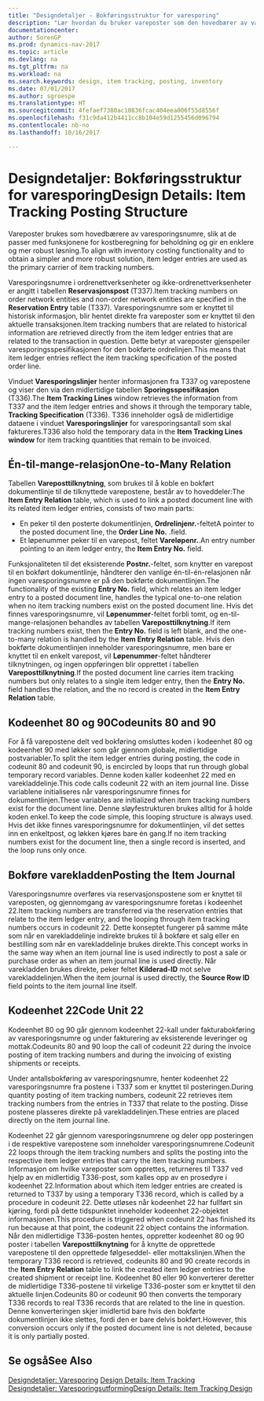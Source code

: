 ```yaml
---
title: "Designdetaljer - Bokføringsstruktur for varesporing"
description: "Lær hvordan du bruker vareposter som den hovedbærer av varesporingsnumre."
documentationcenter: 
author: SorenGP
ms.prod: dynamics-nav-2017
ms.topic: article
ms.devlang: na
ms.tgt_pltfrm: na
ms.workload: na
ms.search.keywords: design, item tracking, posting, inventory
ms.date: 07/01/2017
ms.author: sgroespe
ms.translationtype: HT
ms.sourcegitcommit: 4fefaef7380ac10836fcac404eea006f55d8556f
ms.openlocfilehash: f31c9da412b4411cc8b104e59d1255456d096794
ms.contentlocale: nb-no
ms.lasthandoff: 10/16/2017

---
```

# <a name="design-details-item-tracking-posting-structure"></a><span data-ttu-id="9cd5f-103">Designdetaljer: Bokføringsstruktur for varesporing</span><span class="sxs-lookup"><span data-stu-id="9cd5f-103">Design Details: Item Tracking Posting Structure</span></span>
<span data-ttu-id="9cd5f-104">Vareposter brukes som hovedbærere av varesporingsnumre, slik at de passer med funksjonene for kostberegning for beholdning og gir en enklere og mer robust løsning.</span><span class="sxs-lookup"><span data-stu-id="9cd5f-104">To align with inventory costing functionality and to obtain a simpler and more robust solution, item ledger entries are used as the primary carrier of item tracking numbers.</span></span>  
  
<span data-ttu-id="9cd5f-105">Varesporingsnumre i ordrenettverksenheter og ikke-ordrenettverksenheter er angitt i tabellen **Reservasjonspost** (T337).</span><span class="sxs-lookup"><span data-stu-id="9cd5f-105">Item tracking numbers on order network entities and non-order network entities are specified in the **Reservation Entry** table (T337).</span></span> <span data-ttu-id="9cd5f-106">Varesporingsnumre som er knyttet til historisk informasjon, blir hentet direkte fra vareposter som er knyttet til den aktuelle transaksjonen.</span><span class="sxs-lookup"><span data-stu-id="9cd5f-106">Item tracking numbers that are related to historical information are retrieved directly from the item ledger entries that are related to the transaction in question.</span></span> <span data-ttu-id="9cd5f-107">Dette betyr at vareposter gjenspeiler varesporingsspesifikasjonen for den bokførte ordrelinjen.</span><span class="sxs-lookup"><span data-stu-id="9cd5f-107">This means that item ledger entries reflect the item tracking specification of the posted order line.</span></span>  
  
<span data-ttu-id="9cd5f-108">Vinduet **Varesporingslinjer** henter informasjonen fra T337 og varepostene og viser den via den midlertidige tabellen **Sporingsspesifikasjon** (T336).</span><span class="sxs-lookup"><span data-stu-id="9cd5f-108">The **Item Tracking Lines** window retrieves the information from T337 and the item ledger entries and shows it through the temporary table, **Tracking Specification** (T336).</span></span> <span data-ttu-id="9cd5f-109">T336 inneholder også de midlertidige dataene i vinduet **Varesporingslinjer** for varesporingsantall som skal faktureres.</span><span class="sxs-lookup"><span data-stu-id="9cd5f-109">T336 also hold the temporary data in the **Item Tracking Lines window** for item tracking quantities that remain to be invoiced.</span></span>  
  
## <a name="one-to-many-relation"></a><span data-ttu-id="9cd5f-110">Én-til-mange-relasjon</span><span class="sxs-lookup"><span data-stu-id="9cd5f-110">One-to-Many Relation</span></span>  
<span data-ttu-id="9cd5f-111">Tabellen **Vareposttilknytning**, som brukes til å koble en bokført dokumentlinje til de tilknyttede varepostene, består av to hoveddeler:</span><span class="sxs-lookup"><span data-stu-id="9cd5f-111">The **Item Entry Relation** table, which is used to link a posted document line with its related item ledger entries, consists of two main parts:</span></span>  
  
* <span data-ttu-id="9cd5f-112">En peker til den posterte dokumentlinjen, **Ordrelinjenr.**-feltet</span><span class="sxs-lookup"><span data-stu-id="9cd5f-112">A pointer to the posted document line, the **Order Line No.**</span></span> <span data-ttu-id="9cd5f-113">.</span><span class="sxs-lookup"><span data-stu-id="9cd5f-113">field.</span></span>  
* <span data-ttu-id="9cd5f-114">Et løpenummer peker til en varepost, feltet **Vareløpenr.**.</span><span class="sxs-lookup"><span data-stu-id="9cd5f-114">An entry number pointing to an item ledger entry, the **Item Entry No.** field.</span></span>  
  
<span data-ttu-id="9cd5f-115">Funksjonaliteten til det eksisterende **Postnr.**-feltet, som knytter en varepost til en bokført dokumentlinje, håndterer den vanlige én-til-én-relasjonen når ingen varesporingsnumre er på den bokførte dokumentlinjen.</span><span class="sxs-lookup"><span data-stu-id="9cd5f-115">The functionality of the existing **Entry No.** field, which relates an item ledger entry to a posted document line, handles the typical one-to-one relation when no item tracking numbers exist on the posted document line.</span></span> <span data-ttu-id="9cd5f-116">Hvis det finnes varesporingsnumre, vil **Løpenummer**-feltet forbli tomt, og en-til-mange-relasjonen behandles av tabellen **Vareposttilknytning**.</span><span class="sxs-lookup"><span data-stu-id="9cd5f-116">If item tracking numbers exist, then the **Entry No.** field is left blank, and the one-to-many relation is handled by the **Item Entry Relation** table.</span></span> <span data-ttu-id="9cd5f-117">Hvis den bokførte dokumentlinjen inneholder varesporingsnumre, men bare er knyttet til en enkelt varepost, vil **Løpenummer**-feltet håndterer tilknytningen, og ingen oppføringen blir opprettet i tabellen **Vareposttilknytning**.</span><span class="sxs-lookup"><span data-stu-id="9cd5f-117">If the posted document line carries item tracking numbers but only relates to a single item ledger entry, then the **Entry No.** field handles the relation, and the no record is created in the **Item Entry Relation** table.</span></span>  
  
## <a name="codeunits-80-and-90"></a><span data-ttu-id="9cd5f-118">Kodeenhet 80 og 90</span><span class="sxs-lookup"><span data-stu-id="9cd5f-118">Codeunits 80 and 90</span></span>  
<span data-ttu-id="9cd5f-119">For å få varepostene delt ved bokføring omsluttes koden i kodeenhet 80 og kodeenhet 90 med løkker som går gjennom globale, midlertidige postvariabler.</span><span class="sxs-lookup"><span data-stu-id="9cd5f-119">To split the item ledger entries during posting, the code in codeunit 80 and codeunit 90, is encircled by loops that run through global temporary record variables.</span></span> <span data-ttu-id="9cd5f-120">Denne koden kaller kodeenhet 22 med en varekladdelinje.</span><span class="sxs-lookup"><span data-stu-id="9cd5f-120">This code calls codeunit 22 with an item journal line.</span></span> <span data-ttu-id="9cd5f-121">Disse variablene initialiseres når varesporingsnumre finnes for dokumentlinjen.</span><span class="sxs-lookup"><span data-stu-id="9cd5f-121">These variables are initialized when item tracking numbers exist for the document line.</span></span> <span data-ttu-id="9cd5f-122">Denne sløyfestrukturen brukes alltid for å holde koden enkel.</span><span class="sxs-lookup"><span data-stu-id="9cd5f-122">To keep the code simple, this looping structure is always used.</span></span> <span data-ttu-id="9cd5f-123">Hvis det ikke finnes varesporingsnumre for dokumentlinjen, vil det settes inn en enkeltpost, og løkken kjøres bare én gang.</span><span class="sxs-lookup"><span data-stu-id="9cd5f-123">If no item tracking numbers exist for the document line, then a single record is inserted, and the loop runs only once.</span></span>  
  
## <a name="posting-the-item-journal"></a><span data-ttu-id="9cd5f-124">Bokføre varekladden</span><span class="sxs-lookup"><span data-stu-id="9cd5f-124">Posting the Item Journal</span></span>  
<span data-ttu-id="9cd5f-125">Varesporingsnumre overføres via reservasjonspostene som er knyttet til vareposten, og gjennomgang av varesporingsnumre foretas i kodeenhet 22.</span><span class="sxs-lookup"><span data-stu-id="9cd5f-125">Item tracking numbers are transferred via the reservation entries that relate to the item ledger entry, and the looping through item tracking numbers occurs in codeunit 22.</span></span> <span data-ttu-id="9cd5f-126">Dette konseptet fungerer på samme måte som når en varekladdelinje indirekte brukes til å bokføre et salg eller en bestilling som når en varekladdelinje brukes direkte.</span><span class="sxs-lookup"><span data-stu-id="9cd5f-126">This concept works in the same way when an item journal line is used indirectly to post a sale or purchase order as when an item journal line is used directly.</span></span> <span data-ttu-id="9cd5f-127">Når varekladden brukes direkte, peker feltet **Kilderad-ID** mot selve varekladdelinjen.</span><span class="sxs-lookup"><span data-stu-id="9cd5f-127">When the item journal is used directly, the **Source Row ID** field points to the item journal line itself.</span></span>  
  
## <a name="code-unit-22"></a><span data-ttu-id="9cd5f-128">Kodeenhet 22</span><span class="sxs-lookup"><span data-stu-id="9cd5f-128">Code Unit 22</span></span>  
<span data-ttu-id="9cd5f-129">Kodeenhet 80 og 90 går gjennom kodeenhet 22-kall under fakturabokføring av varesporingsnumre og under fakturering av eksisterende leveringer og mottak.</span><span class="sxs-lookup"><span data-stu-id="9cd5f-129">Codeunits 80 and 90 loop the call of codeunit 22 during the invoice posting of item tracking numbers and during the invoicing of existing shipments or receipts.</span></span>  
  
<span data-ttu-id="9cd5f-130">Under antallsbokføring av varesporingsnumre, henter kodeenhet 22 varesporingsnumre fra postene i T337 som er knyttet til posteringen.</span><span class="sxs-lookup"><span data-stu-id="9cd5f-130">During quantity posting of item tracking numbers, codeunit 22 retrieves item tracking numbers from the entries in T337 that relate to the posting.</span></span> <span data-ttu-id="9cd5f-131">Disse postene plasseres direkte på varekladdelinjen.</span><span class="sxs-lookup"><span data-stu-id="9cd5f-131">These entries are placed directly on the item journal line.</span></span>  
  
<span data-ttu-id="9cd5f-132">Kodeenhet 22 går gjennom varesporingsnumrene og deler opp posteringen i de respektive varepostene som inneholder varesporingsnumrene.</span><span class="sxs-lookup"><span data-stu-id="9cd5f-132">Codeunit 22 loops through the item tracking numbers and splits the posting into the respective item ledger entries that carry the item tracking numbers.</span></span> <span data-ttu-id="9cd5f-133">Informasjon om hvilke vareposter som opprettes, returneres til T337 ved hjelp av en midlertidig T336-post, som kalles opp av en prosedyre i kodeenhet 22.</span><span class="sxs-lookup"><span data-stu-id="9cd5f-133">Information about which item ledger entries are created is returned to T337 by using a temporary T336 record, which is called by a procedure in codeunit 22.</span></span> <span data-ttu-id="9cd5f-134">Dette utløses når kodeenhet 22 har fullført sin kjøring, fordi på dette tidspunktet inneholder kodeenhet 22-objektet informasjonen.</span><span class="sxs-lookup"><span data-stu-id="9cd5f-134">This procedure is triggered when codeunit 22 has finished its run because at that point, the codeunit 22 object contains the information.</span></span> <span data-ttu-id="9cd5f-135">Når den midlertidige T336-posten hentes, oppretter kodeenhet 80 og 90 poster i tabellen **Vareposttilknytning** for å knytte de opprettede varepostene til den opprettede følgeseddel- eller mottakslinjen.</span><span class="sxs-lookup"><span data-stu-id="9cd5f-135">When the temporary T336 record is retrieved, codeunits 80 and 90 create records in the **Item Entry Relation** table to link the created item ledger entries to the created shipment or receipt line.</span></span> <span data-ttu-id="9cd5f-136">Kodeenhet 80 eller 90 konverterer deretter de midlertidige T336-postene til virkelige T336-poster som er knyttet til den aktuelle linjen.</span><span class="sxs-lookup"><span data-stu-id="9cd5f-136">Codeunits 80 or codeunit 90 then converts the temporary T336 records to real T336 records that are related to the line in question.</span></span> <span data-ttu-id="9cd5f-137">Denne konverteringen skjer imidlertid bare hvis den bokførte dokumentlinjen ikke slettes, fordi den er bare delvis bokført.</span><span class="sxs-lookup"><span data-stu-id="9cd5f-137">However, this conversion occurs only if the posted document line is not deleted, because it is only partially posted.</span></span>  
  
## <a name="see-also"></a><span data-ttu-id="9cd5f-138">Se også</span><span class="sxs-lookup"><span data-stu-id="9cd5f-138">See Also</span></span>  
<span data-ttu-id="9cd5f-139">[Designdetaljer: Varesporing](design-details-item-tracking.md) </span><span class="sxs-lookup"><span data-stu-id="9cd5f-139">[Design Details: Item Tracking](design-details-item-tracking.md) </span></span>  
[<span data-ttu-id="9cd5f-140">Designdetaljer: Varesporingsutforming</span><span class="sxs-lookup"><span data-stu-id="9cd5f-140">Design Details: Item Tracking Design</span></span>](design-details-item-tracking-design.md)
